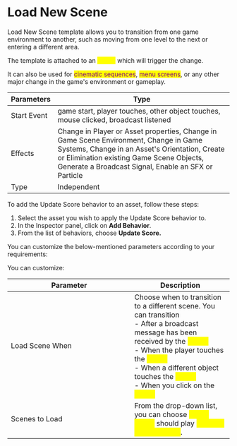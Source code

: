 # Load New Scene

Load New Scene template allows you to transition from one game environment to another, such as moving from one level to the next or entering a different area.&#x20;

The template is attached to an <mark style="color:yellow;">object</mark> which will trigger the change.

It can also be used for <mark style="color:purple;">cinematic sequences</mark>, <mark style="color:purple;">menu screens</mark>, or any other major change in the game's environment or gameplay.

| Parameters  | Type                                                                                                                                                                                                                                        |
| ----------- | ------------------------------------------------------------------------------------------------------------------------------------------------------------------------------------------------------------------------------------------- |
| Start Event | game start, player touches, other object touches, mouse clicked, broadcast listened                                                                                                                                                         |
| Effects     | Change in Player or Asset properties, Change in Game Scene Environment, Change in Game Systems, Change in an Asset's Orientation, Create or Elimination existing Game Scene Objects, Generate a Broadcast Signal, Enable an SFX or Particle |
| Type        | Independent                                                                                                                                                                                                                                 |

To add the Update Score behavior to an asset, follow these steps:

1. Select the asset you wish to apply the Update Score behavior to.
2. In the Inspector panel, click on **Add Behavior**.
3. From the list of behaviors, choose **Update Score.**

You can customize the below-mentioned parameters according to your requirements:

You can customize:

<table><thead><tr><th width="264">Parameter</th><th>Description</th></tr></thead><tbody><tr><td>Load Scene When</td><td>Choose when to transition to a different scene. You can transition <br>- After a broadcast message has been received by the <mark style="color:yellow;">object</mark><br>- When the player touches the <mark style="color:yellow;">object</mark><br>- When a different object touches the <mark style="color:yellow;">object</mark><br>- When you click on the <mark style="color:yellow;">object</mark></td></tr><tr><td>Scenes to Load</td><td>From the drop-down list, you can choose <mark style="color:yellow;">which scene</mark> should play <mark style="color:yellow;">after the current scene</mark>.</td></tr></tbody></table>
